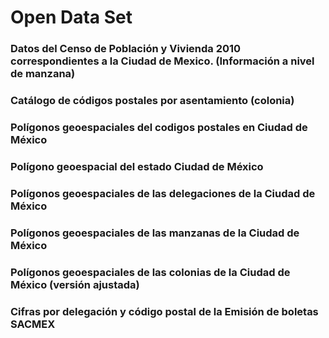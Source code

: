 # Open Data Set

### Datos del Censo de Población y Vivienda 2010 correspondientes a la Ciudad de Mexico. (Información a nivel de manzana)

### Catálogo de códigos postales por asentamiento (colonia)

### Polígonos geoespaciales del codigos postales en Ciudad de México

### Polígono geoespacial del estado Ciudad de México

### Polígonos geoespaciales de las delegaciones de la  Ciudad de México

### Polígonos geoespaciales de las manzanas de la Ciudad de México

### Polígonos geoespaciales de las colonias de la Ciudad de México (versión ajustada)

### Cifras por delegación y código postal de la Emisión de boletas SACMEX 

